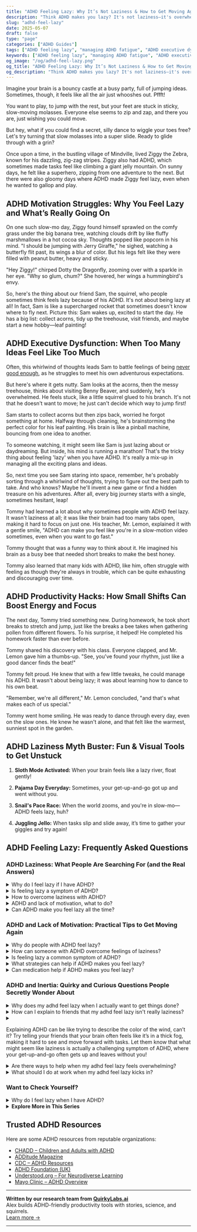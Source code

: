 ```yaml
---
title: "ADHD Feeling Lazy: Why It’s Not Laziness & How to Get Moving Again"
description: "Think ADHD makes you lazy? It's not laziness—it's overwhelm, fatigue, and executive dysfunction. Learn how to break free and start feeling capable again."
slug: "adhd-feel-lazy"
date: 2025-05-07
draft: false
type: "page"
categories: ["ADHD Guides"]
tags: ["ADHD feeling lazy", "managing ADHD fatigue", "ADHD executive dysfunction", "ADHD motivational tips", "overcoming ADHD inertia", "ADHD productivity hacks", "adult ADHD support"]
keywords: ["ADHD feeling lazy", "managing ADHD fatigue", "ADHD executive dysfunction", "ADHD motivational tips", "overcoming ADHD inertia", "ADHD productivity hacks", "adult ADHD support"]
og_image: "/og/adhd-feel-lazy.png"
og_title: "ADHD Feeling Lazy: Why It’s Not Laziness & How to Get Moving Again"
og_description: "Think ADHD makes you lazy? It's not laziness—it's overwhelm, fatigue, and executive dysfunction. Learn how to break free and start feeling capable again."
---
```


Imagine your brain is a bouncy castle at a busy party, full of jumping ideas. Sometimes, though, it feels like all the air just whooshes out. Pffft!

You want to play, to jump with the rest, but your feet are stuck in sticky, slow-moving molasses. Everyone else seems to zip and zap, and there you are, just wishing you could move.

But hey, what if you could find a secret, silly dance to wiggle your toes free? Let's try turning that slow molasses into a super slide. Ready to glide through with a grin?

Once upon a time, in the bustling village of Mindville, lived Ziggy the Zebra, known for his dazzling, zig-zag stripes. Ziggy also had ADHD, which sometimes made tasks feel like climbing a giant jelly mountain. On sunny days, he felt like a superhero, zipping from one adventure to the next. But there were also gloomy days where ADHD made Ziggy feel lazy, even when he wanted to gallop and play.

## ADHD Motivation Struggles: Why You Feel Lazy and What’s Really Going On

On one such slow-mo day, Ziggy found himself sprawled on the comfy grass under the big banana tree, watching clouds drift by like fluffy marshmallows in a hot cocoa sky. Thoughts popped like popcorn in his mind. "I should be jumping with Jerry Giraffe," he sighed, watching a butterfly flit past, its wings a blur of color. But his legs felt like they were filled with peanut butter, heavy and sticky.

"Hey Ziggy!" chirped Dotty the Dragonfly, zooming over with a sparkle in her eye. "Why so glum, chum?" She hovered, her wings a hummingbird's envy.

So, here's the thing about our friend Sam, the squirrel, who people sometimes think feels lazy because of his ADHD. It's not about being lazy at all! In fact, Sam is like a supercharged rocket that sometimes doesn't know where to fly next. Picture this: Sam wakes up, excited to start the day. He has a big list: collect acorns, tidy up the treehouse, visit friends, and maybe start a new hobby—leaf painting!

## ADHD Executive Dysfunction: When Too Many Ideas Feel Like Too Much

Often, this whirlwind of thoughts leads Sam to battle feelings of being [never good enough](/pages/adhd-never-good-enough/), as he struggles to meet his own adventurous expectations.

But here's where it gets nutty. Sam looks at the acorns, then the messy treehouse, thinks about visiting Benny Beaver, and suddenly, he's overwhelmed. He feels stuck, like a little squirrel glued to his branch. It's not that he doesn't want to move; he just can't decide which way to jump first!

Sam starts to collect acorns but then zips back, worried he forgot something at home. Halfway through cleaning, he's brainstorming the perfect color for his leaf painting. His brain is like a pinball machine, bouncing from one idea to another.

To someone watching, it might seem like Sam is just lazing about or daydreaming. But inside, his mind is running a marathon! That's the tricky thing about feeling 'lazy' when you have ADHD. It's really a mix-up in managing all the exciting plans and ideas. 

So, next time you see Sam staring into space, remember, he's probably sorting through a whirlwind of thoughts, trying to figure out the best path to take. And who knows? Maybe he'll invent a new game or find a hidden treasure on his adventures. After all, every big journey starts with a single, sometimes hesitant, leap!

Tommy had learned a lot about why sometimes people with ADHD feel lazy. It wasn't laziness at all; it was like their brain had too many tabs open, making it hard to focus on just one. His teacher, Mr. Lemon, explained it with a gentle smile, "ADHD can make you feel like you're in a slow-motion video sometimes, even when you want to go fast."

Tommy thought that was a funny way to think about it. He imagined his brain as a busy bee that needed short breaks to make the best honey.

Tommy also learned that many kids with ADHD, like him, often struggle with feeling as though they're always in trouble, which can be quite exhausting and discouraging over time.

## ADHD Productivity Hacks: How Small Shifts Can Boost Energy and Focus

The next day, Tommy tried something new. During homework, he took short breaks to stretch and jump, just like the breaks a bee takes when gathering pollen from different flowers. To his surprise, it helped! He completed his homework faster than ever before.

Tommy shared his discovery with his class. Everyone clapped, and Mr. Lemon gave him a thumbs-up. "See, you've found your rhythm, just like a good dancer finds the beat!"

Tommy felt proud. He knew that with a few little tweaks, he could manage his ADHD. It wasn't about being lazy; it was about learning how to dance to his own beat.

"Remember, we're all different," Mr. Lemon concluded, "and that's what makes each of us special."

Tommy went home smiling. He was ready to dance through every day, even on the slow ones. He knew he wasn't alone, and that felt like the warmest, sunniest spot in the garden.

## ADHD Laziness Myth Buster: Fun & Visual Tools to Get Unstuck

1. **Sloth Mode Activated:** When your brain feels like a lazy river, float gently!
  
2. **Pajama Day Everyday:** Sometimes, your get-up-and-go got up and went without you.

3. **Snail's Pace Race:** When the world zooms, and you're in slow-mo—ADHD feels lazy, huh?

4. **Juggling Jello:** When tasks slip and slide away, it’s time to gather your giggles and try again!

## ADHD Feeling Lazy: Frequently Asked Questions

### ADHD Laziness: What People Are Searching For (and the Real Answers)

<details><summary>Why do I feel lazy if I have ADHD?</summary><p>Feeling "lazy" is actually a common experience for many with ADHD, but it's important to remember that this isn't laziness at all! What you're likely experiencing is the challenge of impaired executive function, which is a core aspect of ADHD. This can make tasks like planning, starting, and completing activities feel much more daunting and exhausting than they might for someone without ADHD. Be gentle with yourself, and recognize that this feeling is a part of your ADHD, not a reflection of your character or effort.</p></details>
<details><summary>Is feeling lazy a symptom of ADHD?</summary><p>Absolutely, it's quite common to feel what you might describe as "lazy" when you're dealing with ADHD. This feeling often stems from the challenges of managing your energy levels and motivation, especially for tasks that don't immediately spark your interest. Remember, what feels like laziness is actually often a symptom of feeling overwhelmed or having difficulty starting tasks due to executive function challenges. It's really important to be kind to yourself and recognize this as just another part of navigating ADHD.</p></details>
<details><summary>How to overcome laziness with ADHD?</summary><p>First off, it’s important to recognize that what might seem like "laziness" is often really just one of the many facets of ADHD, like difficulty with motivation or prioritization. Try to approach this challenge with kindness and understanding towards yourself. Setting up small, manageable goals can be incredibly helpful, as well as establishing a routine that includes breaks and rewards for completing tasks. Remember, every day is a new opportunity to try again, and small steps can lead to big changes!</p></details>
<details><summary>ADHD and lack of motivation, what to do?</summary><p>It's really common for folks with ADHD to experience periods of low motivation, and it can feel like a frustrating barrier. One helpful approach is to break tasks into smaller, more manageable steps, so they seem less daunting. Also, setting up a routine that includes regular breaks and rewards for completing tasks can make a big difference. Remember, it’s perfectly okay to have days where you're not as productive—be kind to yourself and recognize that managing motivation with ADHD is part of your unique journey.</p></details>
<details><summary>Can ADHD make you feel lazy all the time?</summary><p>Absolutely, it's quite common to feel this way when you have ADHD. This feeling often comes from the challenges in regulating attention and motivation, which are core aspects of ADHD. What looks like laziness is actually often a struggle with initiating tasks or a low energy state due to the extra mental effort required to focus. Remember, it's not a lack of effort on your part; it's just how your brain is wired, and recognizing this can help you find strategies that work better for you.</p></details>



### ADHD and Lack of Motivation: Practical Tips to Get Moving Again

<details><summary>Why do people with ADHD feel lazy?</summary><p>It's really common to hear folks with ADHD describe themselves as feeling "lazy," but what's often happening is a bit more complex. People with ADHD can struggle with executive function challenges, which include difficulties with planning, starting, and completing tasks. This isn't about laziness at all; it's more about how their brains manage energy and focus. Remember, feeling stuck sometimes doesn't reflect your worth or capabilities; it's just a part of navigating ADHD.</p></details>
<details><summary>How can someone with ADHD overcome feelings of laziness?</summary><p>Firstly, it's important to remember that what might feel like "laziness" is often just a part of the unique way your ADHD brain works, struggling perhaps with motivation or activation. One effective strategy is to break tasks into smaller, more manageable chunks, making the process less overwhelming and helping initiate action. Setting up a cozy, inviting workspace and using timers to alternate between short periods of work and rest can also be incredibly helpful. Remember, every small step you take is a victory worth celebrating, so be gentle with yourself as you navigate your tasks.</p></details>
<details><summary>Is feeling lazy a common symptom of ADHD?</summary><p>Absolutely, it's quite common to feel what might be described as "lazy" when you have ADHD, though it's really more about how ADHD affects energy management and motivation. This feeling often stems from the challenges with executive function associated with ADHD, making tasks that require organization, focus, and sustained effort feel daunting or even exhausting. It’s important to remember that this isn't laziness but rather a part of how your brain is wired. Understanding and working with your unique energy patterns can really help in managing these feelings.</p></details>
<details><summary>What strategies can help if ADHD makes you feel lazy?</summary><p>It’s really common to feel what you might call "lazy" when you have ADHD, but it’s often more about struggling with motivation due to the way ADHD affects your brain. One helpful strategy is to break tasks into smaller, more manageable steps so you don’t feel overwhelmed. Setting up a reward system for completing these steps can also be motivating. Remember, be gentle with yourself and acknowledge the effort it takes; every small step is progress!</p></details>
<details><summary>Can medication help if ADHD makes you feel lazy?</summary><p>Absolutely, medication can be a helpful tool for managing ADHD symptoms that might feel like laziness, such as difficulty getting started on tasks or sustaining focus. It's important to remember that what might seem like laziness is actually a common challenge for many with ADHD. Medication can increase your brain's dopamine levels, which helps improve concentration and motivation. It’s always a good idea to consult with a healthcare provider to explore this option and find what works best for you. You're taking a great step by looking into ways to support yourself!</p></details>



### ADHD and Inertia: Quirky and Curious Questions People Secretly Wonder About

<details><summary>Why does my adhd feel lazy when I actually want to get things done?</summary><p>Ah, that feeling can be so frustrating, can't it? What you're experiencing isn't laziness at all; it's a common aspect of ADHD known as "executive dysfunction." This is when the brain struggles with managing tasks, organizing thoughts, and prioritizing actions. It's like wanting to start a car without the keys — you're ready to go, but your brain isn't cooperating. Remember, this doesn't reflect your ambition or capability; it's just a tricky part of navigating ADHD.</p></details>
<details><summary>How can I explain to friends that my adhd feel lazy isn't really laziness?</summary><p>Absolutely, sharing how ADHD impacts you with friends can really help deepen their understanding! You might explain that what looks like laziness is actually your brain managing different wiring. ADHD can make it hard to start tasks, prioritize them, or maintain energy levels consistently, which might appear as 'laziness' but is far from it. Letting them know that it’s more about how your brain navigates attention and energy can help them see your experiences through a more empathetic lens.</p></details>
<details><summary><p>Explaining ADHD can be like trying to describe the color of the wind, can’t it? Try telling your friends that your brain often feels like it’s in a thick fog, making it hard to see and move forward with tasks. Let them know that what might seem like laziness is actually a challenging symptom of ADHD, where your get-up-and-go often gets up and leaves without you!</p></summary><p>Absolutely, describing ADHD can definitely feel that way! It's like explaining a very complex, dynamic inner experience that others can't directly see. When you tell your friends about the 'thick fog' you experience, you're giving them a vivid image that can help them understand why it's not just simple laziness but rather something more intricate and challenging. It’s a great way to help them see that your struggles with motivation and focus are not a choice, but part of how your brain operates uniquely. Keep sharing your experiences; every little bit helps in building understanding and empathy.</p></details>
<details><summary>Are there ways to help when my adhd feel lazy feels overwhelming?</summary><p>Absolutely, feeling overwhelmed by what many describe as "laziness" is a common experience when you have ADHD, but it's often more about struggling with motivation due to how ADHD impacts your brain's wiring. A cozy approach to start might be breaking tasks into small, manageable steps, so they feel less daunting. Setting a timer for short bursts of activity can also help, like 10 minutes of cleaning or organizing, followed by a little reward like a cup of tea or a few minutes scrolling through your favorite app. Remember, every small step is progress and it's okay to celebrate the little victories along the way!</p></details>
<details><summary>What should I do at work when my adhd feel lazy kicks in?</summary><p>When those "lazy" feelings hit during your workday, it's a good idea to first acknowledge that what you're experiencing is totally normal, especially with ADHD. It might be a sign that your brain is asking for a little break! Try switching up what you're doing for a few minutes, maybe with a short walk, a fun doodle, or a different task that feels more engaging. This can help refresh your focus and make it easier to tackle your tasks with renewed energy. Remember, finding what works best for you is all part of the journey!</p></details>



### Want to Check Yourself?

<details><summary>Why do I feel lazy when I have ADHD?</summary><p>Feeling "lazy" is actually a common experience for those with ADHD, and it's really important to understand why that might happen. This feeling usually stems from the challenges with motivation and energy regulation that are part of ADHD. When your brain has to work extra hard to stay focused and organized, it can definitely feel draining, leaving you feeling less inclined to tackle tasks. Remember, what feels like laziness is often really just your brain needing a break after trying to manage a whirlwind of thoughts and stimuli.</p></details>

<script type="application/ld+json">
{
  "@context": "https://schema.org",
  "@type": "FAQPage",
  "mainEntity": [
    {
      "@type": "Question",
      "name": "Why do I feel lazy if I have ADHD?",
      "acceptedAnswer": {
        "@type": "Answer",
        "text": "Feeling \"lazy\" is actually a common experience for many with ADHD, but it's important to remember that this isn't laziness at all! What you're likely experiencing is the challenge of impaired executive function, which is a core aspect of ADHD. This can make tasks like planning, starting, and completing activities feel much more daunting and exhausting than they might for someone without ADHD. Be gentle with yourself, and recognize that this feeling is a part of your ADHD, not a reflection of your character or effort."
      }
    },
    {
      "@type": "Question",
      "name": "Is feeling lazy a symptom of ADHD?",
      "acceptedAnswer": {
        "@type": "Answer",
        "text": "Absolutely, it's quite common to feel what you might describe as \"lazy\" when you're dealing with ADHD. This feeling often stems from the challenges of managing your energy levels and motivation, especially for tasks that don't immediately spark your interest. Remember, what feels like laziness is actually often a symptom of feeling overwhelmed or having difficulty starting tasks due to executive function challenges. It's really important to be kind to yourself and recognize this as just another part of navigating ADHD."
      }
    },
    {
      "@type": "Question",
      "name": "How to overcome laziness with ADHD?",
      "acceptedAnswer": {
        "@type": "Answer",
        "text": "First off, it\u2019s important to recognize that what might seem like \"laziness\" is often really just one of the many facets of ADHD, like difficulty with motivation or prioritization. Try to approach this challenge with kindness and understanding towards yourself. Setting up small, manageable goals can be incredibly helpful, as well as establishing a routine that includes breaks and rewards for completing tasks. Remember, every day is a new opportunity to try again, and small steps can lead to big changes!"
      }
    },
    {
      "@type": "Question",
      "name": "ADHD and lack of motivation, what to do?",
      "acceptedAnswer": {
        "@type": "Answer",
        "text": "It's really common for folks with ADHD to experience periods of low motivation, and it can feel like a frustrating barrier. One helpful approach is to break tasks into smaller, more manageable steps, so they seem less daunting. Also, setting up a routine that includes regular breaks and rewards for completing tasks can make a big difference. Remember, it\u2019s perfectly okay to have days where you're not as productive\u2014be kind to yourself and recognize that managing motivation with ADHD is part of your unique journey."
      }
    },
    {
      "@type": "Question",
      "name": "Can ADHD make you feel lazy all the time?",
      "acceptedAnswer": {
        "@type": "Answer",
        "text": "Absolutely, it's quite common to feel this way when you have ADHD. This feeling often comes from the challenges in regulating attention and motivation, which are core aspects of ADHD. What looks like laziness is actually often a struggle with initiating tasks or a low energy state due to the extra mental effort required to focus. Remember, it's not a lack of effort on your part; it's just how your brain is wired, and recognizing this can help you find strategies that work better for you."
      }
    }
  ]
}
</script>
<script type="application/ld+json">
{
  "@context": "https://schema.org",
  "@type": "Article",
  "author": {
    "@type": "Person",
    "name": "QuirkyLabs",
    "url": "https://quirkylabs.ai/about"
  },
  "headline": "\"Beat the 'ADHD Feel Lazy' Blues with Cozy, Fun Tips!\"",
  "mainEntityOfPage": "https://blog.quirkylabs.ai/pages/adhd-feel-lazy/",
  "datePublished": "2025-05-07"
}
</script>
<script type="application/ld+json">
{
  "@context": "https://schema.org",
  "@type": "BreadcrumbList",
  "itemListElement": [
    {
      "@type": "ListItem",
      "position": 1,
      "name": "Home",
      "item": "https://quirkylabs.ai/"
    },
    {
      "@type": "ListItem",
      "position": 2,
      "name": "Blog",
      "item": "https://blog.quirkylabs.ai/"
    },
    {
      "@type": "ListItem",
      "position": 3,
      "name": "\"Beat the 'ADHD Feel Lazy' Blues with Cozy, Fun Tips!\"",
      "item": "https://blog.quirkylabs.ai/pages/adhd-feel-lazy/"
    }
  ]
}
</script>

<details>
<summary><strong>Explore More in This Series</strong></summary>

- [Adhd Childhood Labels](/pages/adhd-childhood-labels/)
- [Adhd Low Self Worth](/pages/adhd-low-self-worth/)
- [Adhd Working To Prove Worth](/pages/adhd-working-to-prove-worth/)
- [Adhd Never Good Enough](/pages/adhd-never-good-enough/)
- [Adhd Feel Dumb](/pages/adhd-feel-dumb/)
- [Adhd Failure Identity](/pages/adhd-failure-identity/)
- [Adhd Internalized Ableism](/pages/adhd-internalized-ableism/)
- [Adhd Bad Kid Label](/pages/adhd-bad-kid-label/)
</details>



## Trusted ADHD Resources

Here are some ADHD resources from reputable organizations:

- [CHADD – Children and Adults with ADHD](https://chadd.org)
- [ADDitude Magazine](https://www.additudemag.com)
- [CDC – ADHD Resources](https://www.cdc.gov/ncbddd/adhd)
- [ADHD Foundation (UK)](https://www.adhdfoundation.org.uk)
- [Understood.org – For Neurodiverse Learning](https://www.understood.org)
- [Mayo Clinic – ADHD Overview](https://www.mayoclinic.org/diseases-conditions/adhd)


---

**Written by our research team from [QuirkyLabs.ai](https://quirkylabs.ai)**  
Alex builds ADHD-friendly productivity tools with stories, science, and squirrels.  
[Learn more →](https://quirkylabs.ai)

---